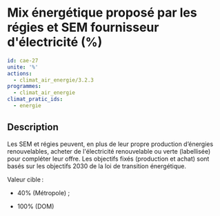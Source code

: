 # Mix énergétique proposé par les régies et SEM fournisseur d'électricité (%)
```yaml
id: cae-27
unite: '%'
actions:
  - climat_air_energie/3.2.3
programmes:
  - climat_air_energie
climat_pratic_ids:
  - energie
```
## Description
Les SEM et régies peuvent, en plus de leur propre production d’énergies renouvelables, acheter de l'électricité renouvelable ou verte (labellisée) pour compléter leur offre. Les objectifs fixés (production et achat) sont basés sur les objectifs 2030 de la loi de transition énergétique.

Valeur cible :

- 40% (Métropole)  ;

- 100% (DOM)




